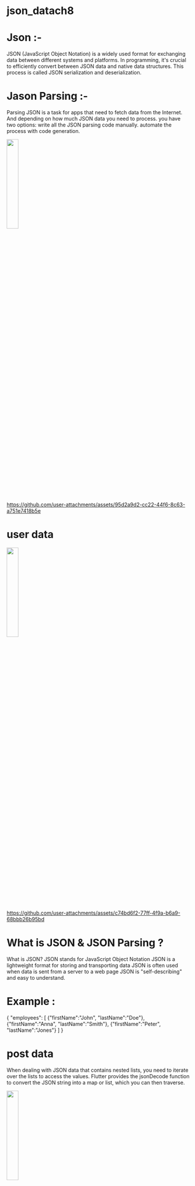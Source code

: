 # json_datach8

# Json :-

JSON (JavaScript Object Notation) is a widely used format for exchanging data between different systems and platforms.
In programming, it's crucial to efficiently convert between JSON data and native data structures.
This process is called JSON serialization and deserialization.
# Jason Parsing :-

Parsing JSON is a task for apps that need to fetch data from the Internet.
And depending on how much JSON data you need to process.
you have two options: write all the JSON parsing code manually. automate the process with code generation.


<img src ="https://github.com/user-attachments/assets/bfe01027-e49c-4b3c-b064-e01c6ffbe4f9" height =25% width=25%>

https://github.com/user-attachments/assets/95d2a9d2-cc22-44f6-8c63-a751e7418b5e

# user data

<img src="https://github.com/user-attachments/assets/0adf626d-144a-4467-99a8-ac663face891" height=25% width =25%>

https://github.com/user-attachments/assets/c74bd6f2-77ff-4f9a-b6a9-68bbb26b95bd

#  What is JSON & JSON Parsing ?
What is JSON?
JSON stands for JavaScript Object Notation
JSON is a lightweight format for storing and transporting data
JSON is often used when data is sent from a server to a web page
JSON is "self-describing" and easy to understand.

# Example :
{
"employees": [
    {"firstName":"John", "lastName":"Doe"},
    {"firstName":"Anna", "lastName":"Smith"},
    {"firstName":"Peter", "lastName":"Jones"}
  ]
}

# post data 
When dealing with JSON data that contains nested lists, you need to iterate over the lists to access the values. Flutter provides the jsonDecode function to convert the JSON string into a map or list, which you can then traverse.


<img src="https://github.com/user-attachments/assets/bc357807-2f6b-4651-8dab-029a34432c79" height =25% width=25%>


